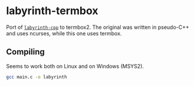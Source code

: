 # labyrinth-termbox
Port of [`labyrinth-cpp`](https://github.com/rollerozxa/labyrinth-cpp) to termbox2. The original was written in pseudo-C++ and uses ncurses, while this one uses termbox.

## Compiling
Seems to work both on Linux and on Windows (MSYS2).

```bash
gcc main.c -o labyrinth
```
